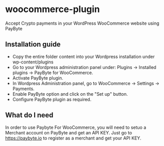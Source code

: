# woocommerce-plugin
Accept Crypto payments in your WordPress WooCommerce website using PayByte

## Installation guide

- Copy the entire folder content into your Wordpress installation under wp-content/plugins
- Go to your Wordpress administration panel under: Plugins -> Installed plugins -> PayByte for WooCommerce. 
- Activate PayByte plugin.
- In Wordpress Administration panel, go to WooCommerce -> Settings -> Payments. 
- Enable PayByte option and click on the "Set up" button.
- Configure PayByte plugin as required.

## What do I need
In order to use Paybyte For WooCommerce, you will need to setuo a Merchant account on PayByte and get an API KEY.
Just go to https://paybyte.io to register as a merchant and get your API KEY.
